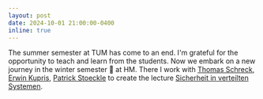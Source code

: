 ```yaml
---
layout: post
date: 2024-10-01 21:00:00-0400
inline: true
---
```


The summer semester at TUM has come to an end. I'm grateful for the opportunity
to teach and learn from the students. Now we embark on a new journey in the
winter semester 🚀 at HM. There I work with [Thomas Schreck](https://schreck-thomas.de/),
[Erwin Kupris](https://de.linkedin.com/in/erwin-kupris-4b5b03230),
[Patrick Stoeckle](https://pstoeckle.github.io/) to create the lecture
[Sicherheit in verteilten Systemen](https://zpa.cs.hm.edu/public/module/213/).
